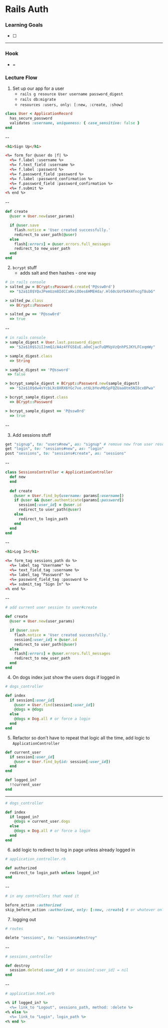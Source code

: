 # Rails Auth

### Learning Goals

* [ ] 


--------------------------

### Hook

* =

### Lecture Flow

1. Set up our app for a user
    * `rails g resource User username password_digest`
    * `rails db:migrate`
    * `resources :users, only: [:new, :create, :show]`

```ruby
class User < ApplicationRecord
  has_secure_password
  validates :username, uniqueness: { case_sensitive: false }
end
```
--
```html
<h1>Sign Up</h1>

<%= form_for @user do |f| %>
  <%= f.label :username %>
  <%= f.text_field :username %>
  <%= f.label :password %>
  <%= f.password_field :password %>
  <%= f.label :password_confirmation %>
  <%= f.password_field :password_confirmation %>
  <%= f.submit %>
<% end %>
```
--
```ruby
def create
  @user = User.new(user_params)

  if @user.save
    flash.notice = 'User created successfully.'
    redirect_to user_path(@user)
  else
    flash[:errors] = @user.errors.full_messages
    redirect_to new_user_path
  end
end
```
2. `bcrypt` stuff
    * adds salt and then hashes - one way

```ruby
# in rails console
> salted_pw = BCrypt::Password.create('P@ssw0rd')
  => "$2a$10$YQvJPemUzm8IdCCaHxiOOes6HMEHda/.Hl60cUoYb4X4fncgT8ubG"

> salted_pw.class
  => BCrypt::Password

> salted_pw == 'P@ssw0rd'
  => true
```
--
```ruby
# in rails console
> sample_digest = User.last.password_digest
  => "$2a$10$SJiIJnmQJ/A4z4fFG5EuE.aOoCjacFuQMVpVzQnhPSJKYLFCoqmWy"

> sample_digest.class
  => String

> sample_digest == 'P@ssword'
 => false

> bcrypt_sample_digest = BCrypt::Password.new(sample_digest)
  => "$2a$10$dw4sYcbLXc8XRX6YGc7ve.ot6LbYevMbSpFQZUaa8tm5NI8cxBPwa"

> bcrypt_sample_digest.class
  => BCrypt::Password

> bcrypt_sample_digest == 'P@ssw0rd'
  => true
```
--

3. Add sessions stuff

```ruby
get "signup", to: "users#new", as: "signup" # remove new from user resources
get "login", to: "sessions#new", as: "login"
post "sessions", to: "sessions#create", as: "sessions"
```
--
```ruby
class SessionsController < ApplicationController
  def new
  end
  
  def create
    @user = User.find_by(username: params[:username])
    if @user && @user.authenticate(params[:password])
      session[:user_id] = @user.id
      redirect_to user_path(@user)
    else
      redirect_to login_path
    end
  end
end
```
--
```html
<h1>Log In</h1>

<%= form_tag sessions_path do %>
  <%= label_tag "Username" %>
  <%= text_field_tag :username %>
  <%= label_tag "Password" %>
  <%= password_field_tag :password %>
  <%= submit_tag "Sign In" %>
<% end %>
```
--
```ruby
# add current user session to user#create

def create
  @user = User.new(user_params)

  if @user.save
    flash.notice = 'User created successfully.'
    session[:user_id] = @user.id
    redirect_to user_path(@user)
  else
    flash[:errors] = @user.errors.full_messages
    redirect_to new_user_path
  end
end
```
4. On dogs index just show the users dogs if logged in

```ruby
# dogs_controller

def index
  if session[:user_id]
    @user = User.find(session[:user_id])
    @dogs = @dogs
  else
    @dogs = Dog.all # or force a login
  end
end
```

5. Refactor so don't have to repeat that logic all the time, add logic to `ApplicationController`

```ruby
def current_user
  if session[:user_id]
    @user = User.find_by(id: session[:user_id])
  end
end

def logged_in?
  !!current_user
end
```
---
```ruby
# dogs_controller

def index
  if logged_in?
    @dogs = current_user.dogs
  else
    @dogs = Dog.all # or force a login
  end
end
```

6. add logic to redirect to log in page unless already logged in

```ruby
# application_controller.rb

def authorized
  redirect_to login_path unless logged_in?
end
```
--
```ruby
# in any controllers that need it

before_action :authorized
skip_before_action :authorized, only: [:new, :create] # or whatever onlys you need
```

7. logging out

```ruby
# routes

delete "sessions", to: "sessions#destroy"
```
--
```ruby
# sessions_controller

def destroy
  session.delete(:user_id) # or session[:user_id] = nil
end
```
--
```ruby
# application.html.erb

<% if logged_in? %>
  <%= link_to "Logout", sessions_path, method: :delete %>
<% else %>
  <%= link_to "Login", login_path %>
<% end %>
```

